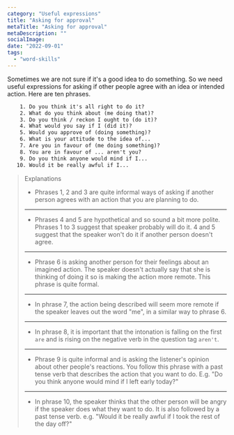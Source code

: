 ```yaml
---
category: "Useful expressions"
title: "Asking for approval"
metaTitle: "Asking for approval"
metaDescription: ""
socialImage:
date: "2022-09-01"
tags:
  - "word-skills"
---
```


Sometimes we are not sure if it's a good idea to do something. So we need useful expressions for asking if other people agree with an idea or intended action. Here are ten phrases.

```txt
    1. Do you think it's all right to do it?
    2. What do you think about (me doing that)?
    3. Do you think / reckon I ought to (do it)?
    4. What would you say if I (did it)?
    5. Would you approve of (doing something)?
    6. What is your attitude to the idea of...
    7. Are you in favour of (me doing something)?
    8. You are in favour of ... aren't you?
    9. Do you think anyone would mind if I...
   10. Would it be really awful if I...
```

> Explanations
>
> - Phrases 1, 2 and 3 are quite informal ways of asking if another person agrees with an action that you are planning to do.
>
> ---
>
> - Phrases 4 and 5 are hypothetical and so sound a bit more polite. Phrases 1 to 3 suggest that speaker probably will do it. 4 and 5 suggest that the speaker won't do it if another person doesn't agree.
>
> ---
>
> - Phrase 6 is asking another person for their feelings about an imagined action. The speaker doesn't actually say that she is thinking of doing it so is making the action more remote. This phrase is quite formal.
>
> ---
>
> - In phrase 7, the action being described will seem more remote if the speaker leaves out the word "me", in a similar way to phrase 6.
>
> ---
>
> - In phrase 8, it is important that the intonation is falling on the first `are` and is rising on the negative verb in the question tag `aren't`.
>
> ---
>
> - Phrase 9 is quite informal and is asking the listener's opinion about other people's reactions. You follow this phrase with a past tense verb that describes the action that you want to do. E.g. "Do you think anyone would mind if I left early today?"
>
> ---
>
> - In phrase 10, the speaker thinks that the other person will be angry if the speaker does what they want to do. It is also followed by a past tense verb. e.g. "Would it be really awful if I took the rest of the day off?"
